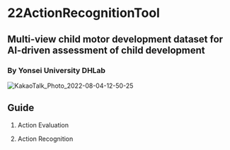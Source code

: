 # 22ActionRecognitionTool

## Multi-view child motor development dataset for AI-driven assessment of child development
### By Yonsei University DHLab

![KakaoTalk_Photo_2022-08-04-12-50-25](https://user-images.githubusercontent.com/74819176/182763597-7c774c29-261e-4a2c-9057-83da7f72cad4.jpeg)

## Guide

1. Action Evaluation

2. Action Recognition

